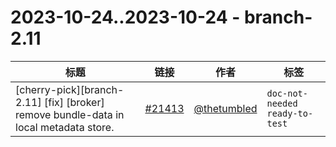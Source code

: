 # 2023-10-24..2023-10-24 - branch-2.11
| 标题 | 链接 | 作者 | 标签 |
| - | :--: | :--: | - |
| [cherry-pick][branch-2.11] [fix] [broker] remove bundle-data in local metadata store. | [#21413](https://github.com/apache/pulsar/pull/21413) | [@thetumbled](https://github.com/thetumbled) | `doc-not-needed` `ready-to-test`  | 
